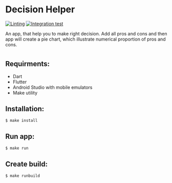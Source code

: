# Decision Helper
[![Linting](https://github.com/kaamosdao/decision_helper/actions/workflows/linter-check.yml/badge.svg)](https://github.com/kaamosdao/decision_helper/actions/workflows/linter-check.yml)
[![Integration test](https://github.com/kaamosdao/decision_helper/actions/workflows/integration-test.yml/badge.svg)](https://github.com/kaamosdao/decision_helper/actions/workflows/integration-test.yml)

An app, that help you to make right decision. Add all pros and cons and then app will create a pie chart, which illustrate numerical proportion of pros and cons.
#
## Requirments:
- Dart
- Flutter
- Android Studio with mobile emulators
- Make utility

## Installation:
```
$ make install
```
## Run app:
```
$ make run
```
## Create build:
```
$ make runbuild
```
